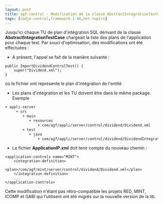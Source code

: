 ```yaml
---
layout: post
title: agf-control - Modification de la classe AbstractIntegrationTestCase
tags: [codjo-control,framework-1-46,hot-topics]
---
```

Jusqu'ici chaque TU de plan d'intégration SQL dérivant de la classe **AbstractIntegrationTestCase** chargeait la liste des plans de l'application pour chaque test. Par souci d'optimisation, des modifications ont été effectuées :
- A présent, l'appel se fait de la manière suivante :
```
public ImportDividendControlTest() {
    super("Dividend.xml");
}
```
où le fichier xml représente le plan d'intégration de l'entité

- Les plans d'intégration et les TU doivent être dans le même package. Exemple
```xml
+ appli-server
     + src
        + main
           + resources
               + com/agf/appli/server/control/dividend/Dividend.xml
        + test
           + java
               + com/agf/appli/server/control/dividend/DividendIntegrationTest.java
```

- Le fichier **ApplicationIP.xml** doit tenir compte du nouveau chemin :
```
<application-controls name="MINT">
    <integration-definition>
        <plan>/com/agf/mint/server/control/dividend/Dividend.xml</plan>
    </integration-definition>
    ...
</application-controls>
```

Cette modification n'étant pas rétro-compatible les projets RED, MINT, ICOMP et GABI qui l'utilisent ont été migrés sur la nouvelle version de la lib.